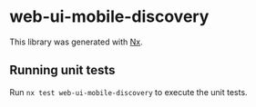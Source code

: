 # web-ui-mobile-discovery

This library was generated with [Nx](https://nx.dev).

## Running unit tests

Run `nx test web-ui-mobile-discovery` to execute the unit tests.
